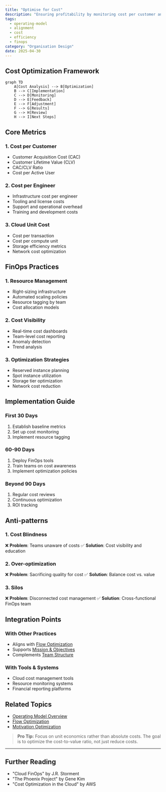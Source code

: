 ```yaml
---
title: "Optimise for Cost"
description: "Ensuring profitability by monitoring cost per customer and per engineer."
tags:
  - operating-model
  - alignment
  - cost
  - efficiency
  - finops
category: "Organisation Design"
date: 2025-04-30
---
```


## Cost Optimization Framework

```mermaid
graph TD
    A[Cost Analysis] --> B[Optimization]
    B --> C[Implementation]
    C --> D[Monitoring]
    D --> E[Feedback]
    E --> F[Adjustment]
    F --> G[Results]
    G --> H[Review]
    H --> I[Next Steps]
```

## Core Metrics

### 1. Cost per Customer
- Customer Acquisition Cost (CAC)
- Customer Lifetime Value (CLV)
- CAC/CLV Ratio
- Cost per Active User

### 2. Cost per Engineer
- Infrastructure cost per engineer
- Tooling and license costs
- Support and operational overhead
- Training and development costs

### 3. Cloud Unit Cost
- Cost per transaction
- Cost per compute unit
- Storage efficiency metrics
- Network cost optimization

## FinOps Practices

### 1. Resource Management
- Right-sizing infrastructure
- Automated scaling policies
- Resource tagging by team
- Cost allocation models

### 2. Cost Visibility
- Real-time cost dashboards
- Team-level cost reporting
- Anomaly detection
- Trend analysis

### 3. Optimization Strategies
- Reserved instance planning
- Spot instance utilization
- Storage tier optimization
- Network cost reduction

## Implementation Guide

### First 30 Days
1. Establish baseline metrics
2. Set up cost monitoring
3. Implement resource tagging

### 60-90 Days
1. Deploy FinOps tools
2. Train teams on cost awareness
3. Implement optimization policies

### Beyond 90 Days
1. Regular cost reviews
2. Continuous optimization
3. ROI tracking

## Anti-patterns

### 1. Cost Blindness
❌ **Problem**: Teams unaware of costs
✅ **Solution**: Cost visibility and education

### 2. Over-optimization
❌ **Problem**: Sacrificing quality for cost
✅ **Solution**: Balance cost vs. value

### 3. Silos
❌ **Problem**: Disconnected cost management
✅ **Solution**: Cross-functional FinOps team

## Integration Points

### With Other Practices
- Aligns with [Flow Optimization](optimise-flow)
- Supports [Mission & Objectives](mission-objectives)
- Complements [Team Structure](decoupling_teams)

### With Tools & Systems
- Cloud cost management tools
- Resource monitoring systems
- Financial reporting platforms

## Related Topics
- [Operating Model Overview](operating_alignment_model_wiki)
- [Flow Optimization](optimise-flow)
- [Motivation Optimization](optimise-motivation)

> **Pro Tip:** Focus on unit economics rather than absolute costs. The goal is to optimize the cost-to-value ratio, not just reduce costs.

---

## Further Reading
- "Cloud FinOps" by J.R. Storment
- "The Phoenix Project" by Gene Kim
- "Cost Optimization in the Cloud" by AWS
